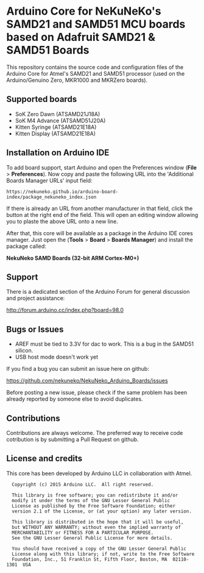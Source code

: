 # Arduino Core for NeKuNeKo's SAMD21 and SAMD51 MCU boards based on Adafruit SAMD21 & SAMD51 Boards

This repository contains the source code and configuration files of the Arduino Core
for Atmel's SAMD21 and SAMD51 processor (used on the Arduino/Genuino Zero, MKR1000 and MKRZero boards).

## Supported boards

* SoK Zero Dawn (ATSAMD21J18A)
* SoK M4 Advance (ATSAMD51J20A)
* Kitten Syringe (ATSAMD21E18A)
* Kitten Display (ATSAMD21E18A)

## Installation on Arduino IDE

To add board support, start Arduino and open the Preferences window (**File** > **Preferences**). Now copy and paste the following URL into the 'Additional Boards Manager URLs' input field:

    https://nekuneko.github.io/arduino-board-index/package_nekuneko_index.json

If there is already an URL from another manufacturer in that field, click the button at the right end of the field. This will open an editing window allowing you to plaste the above URL onto a new line.

After that, this core will be available as a package in the Arduino IDE cores manager.
Just open the (**Tools** > **Board** > **Boards Manager**) and install the package called:

**NekuNeko SAMD Boards (32-bit ARM Cortex-M0+)**



## Support

There is a dedicated section of the Arduino Forum for general discussion and project assistance:

http://forum.arduino.cc/index.php?board=98.0

## Bugs or Issues

* AREF must be tied to 3.3V for dac to work. This is a bug in the SAMD51 silicon.
* USB host mode doesn't work yet


If you find a bug you can submit an issue here on github:

https://github.com/nekuneko/NekuNeko_Arduino_Boards/issues

Before posting a new issue, please check if the same problem has been already reported by someone else
to avoid duplicates.

## Contributions

Contributions are always welcome. The preferred way to receive code cotribution is by submitting a 
Pull Request on github.

## License and credits

This core has been developed by Arduino LLC in collaboration with Atmel.

```
  Copyright (c) 2015 Arduino LLC.  All right reserved.

  This library is free software; you can redistribute it and/or
  modify it under the terms of the GNU Lesser General Public
  License as published by the Free Software Foundation; either
  version 2.1 of the License, or (at your option) any later version.

  This library is distributed in the hope that it will be useful,
  but WITHOUT ANY WARRANTY; without even the implied warranty of
  MERCHANTABILITY or FITNESS FOR A PARTICULAR PURPOSE.
  See the GNU Lesser General Public License for more details.

  You should have received a copy of the GNU Lesser General Public
  License along with this library; if not, write to the Free Software
  Foundation, Inc., 51 Franklin St, Fifth Floor, Boston, MA  02110-1301  USA
```
